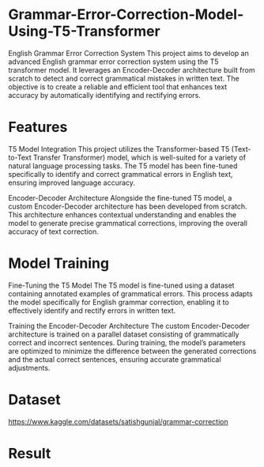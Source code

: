 # Grammar-Error-Correction-Model-Using-T5-Transformer
English Grammar Error Correction System
This project aims to develop an advanced English grammar error correction system using the T5 transformer model. It leverages an Encoder-Decoder architecture built from scratch to detect and correct grammatical mistakes in written text. The objective is to create a reliable and efficient tool that enhances text accuracy by automatically identifying and rectifying errors.

# Features
T5 Model Integration
This project utilizes the Transformer-based T5 (Text-to-Text Transfer Transformer) model, which is well-suited for a variety of natural language processing tasks. The T5 model has been fine-tuned specifically to identify and correct grammatical errors in English text, ensuring improved language accuracy.

Encoder-Decoder Architecture
Alongside the fine-tuned T5 model, a custom Encoder-Decoder architecture has been developed from scratch. This architecture enhances contextual understanding and enables the model to generate precise grammatical corrections, improving the overall accuracy of text correction.


# Model Training
Fine-Tuning the T5 Model
The T5 model is fine-tuned using a dataset containing annotated examples of grammatical errors. This process adapts the model specifically for English grammar correction, enabling it to effectively identify and rectify errors in written text.

Training the Encoder-Decoder Architecture
The custom Encoder-Decoder architecture is trained on a parallel dataset consisting of grammatically correct and incorrect sentences. During training, the model’s parameters are optimized to minimize the difference between the generated corrections and the actual correct sentences, ensuring accurate grammatical adjustments.

# Dataset
https://www.kaggle.com/datasets/satishgunjal/grammar-correction

# Result
